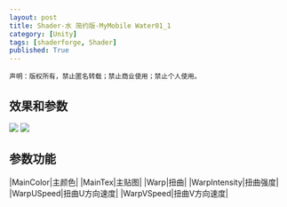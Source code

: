 ```yaml
---
layout: post
title: Shader-水 简约版-MyMobile Water01_1
category: [Unity]
tags: [shaderforge, Shader]
published: True
---
```



`声明：版权所有，禁止匿名转载；禁止商业使用；禁止个人使用。`


## 效果和参数 ##

<left>
	<img src="/public/img/Shader-水01_1/1.png">
	<img src="/public/img/Shader-水01_1/2.png">
	</left>

	
## 参数功能 ##

|MainColor|主颜色|
|MainTex|主贴图|
|Warp|扭曲|
|WarpIntensity|扭曲强度|
|WarpUSpeed|扭曲U方向速度|
|WarpVSpeed|扭曲V方向速度|
